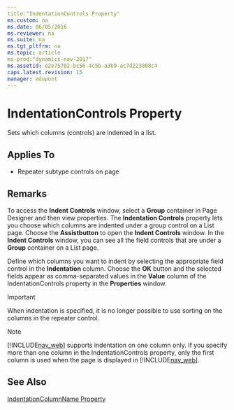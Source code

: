```yaml
---
title:"IndentationControls Property"
ms.custom: na
ms.date: 06/05/2016
ms.reviewer: na
ms.suite: na
ms.tgt_pltfrm: na
ms.topic: article
ms-prod:"dynamics-nav-2017"
ms.assetid: e2e75702-bc56-4c5b-a3b9-ac7d223808c4
caps.latest.revision: 15
manager: edupont
---
```

# IndentationControls Property
Sets which columns \(controls\) are indented in a list.  
  
## Applies To  
  
-   Repeater subtype controls on page  
  
## Remarks  
 To access the **Indent Controls** window, select a **Group** container in Page Designer and then view properties. The **Indentation Controls** property lets you choose which columns are indented under a group control on a List page. Choose the **Assistbutton** to open the **Indent Controls** window. In the **Indent Controls** window, you can see all the field controls that are under a **Group** container on a List page.  
  
 Define which columns you want to indent by selecting the appropriate field control in the **Indentation** column. Choose the **OK** button and the selected fields appear as comma\-separated values in the **Value** column of the IndentationControls property in the **Properties** window.  
  
> [!IMPORTANT]  
>  When indentation is specified, it is no longer possible to use sorting on the columns in the repeater control.  
  
> [!NOTE]  
>  [!INCLUDE[nav_web](includes/nav_web_md.md)] supports indentation on one column only. If you specify more than one column in the IndentationControls property, only the first column is used when the page is displayed in [!INCLUDE[nav_web](includes/nav_web_md.md)].  
  
## See Also  
 [IndentationColumnName Property](IndentationColumnName-Property.md)